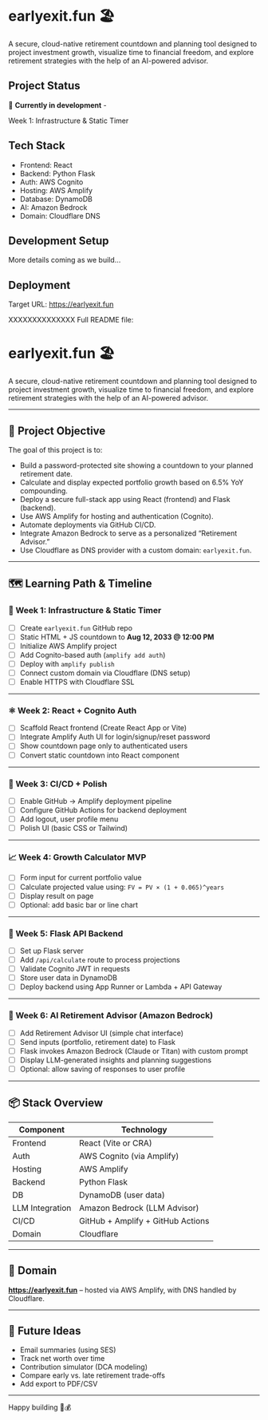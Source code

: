 # earlyexit.fun 🏖️

A secure, cloud-native retirement countdown and planning tool designed to project investment growth, visualize time to financial freedom, and explore retirement strategies with the help of an AI-powered advisor.

## Project Status
🚧 **Currently in development** - 

Week 1: Infrastructure & Static Timer

## Tech Stack
- Frontend: React
- Backend: Python Flask
- Auth: AWS Cognito
- Hosting: AWS Amplify
- Database: DynamoDB
- AI: Amazon Bedrock
- Domain: Cloudflare DNS

## Development Setup
More details coming as we build...

## Deployment
Target URL: https://earlyexit.fun




XXXXXXXXXXXXXX
Full README file:

# earlyexit.fun 🏖️

A secure, cloud-native retirement countdown and planning tool designed to project investment growth, visualize time to financial freedom, and explore retirement strategies with the help of an AI-powered advisor.

---

## 🎯 Project Objective

The goal of this project is to:

- Build a password-protected site showing a countdown to your planned retirement date.
- Calculate and display expected portfolio growth based on 6.5% YoY compounding.
- Deploy a secure full-stack app using React (frontend) and Flask (backend).
- Use AWS Amplify for hosting and authentication (Cognito).
- Automate deployments via GitHub CI/CD.
- Integrate Amazon Bedrock to serve as a personalized “Retirement Advisor.”
- Use Cloudflare as DNS provider with a custom domain: `earlyexit.fun`.

---

## 🗺️ Learning Path & Timeline

### 🔧 Week 1: Infrastructure & Static Timer

- [ ] Create `earlyexit.fun` GitHub repo  
- [ ] Static HTML + JS countdown to **Aug 12, 2033 @ 12:00 PM**
- [ ] Initialize AWS Amplify project
- [ ] Add Cognito-based auth (`amplify add auth`)
- [ ] Deploy with `amplify publish`
- [ ] Connect custom domain via Cloudflare (DNS setup)
- [ ] Enable HTTPS with Cloudflare SSL

---

### ⚛️ Week 2: React + Cognito Auth

- [ ] Scaffold React frontend (Create React App or Vite)
- [ ] Integrate Amplify Auth UI for login/signup/reset password
- [ ] Show countdown page only to authenticated users
- [ ] Convert static countdown into React component

---

### 🔁 Week 3: CI/CD + Polish

- [ ] Enable GitHub → Amplify deployment pipeline
- [ ] Configure GitHub Actions for backend deployment
- [ ] Add logout, user profile menu
- [ ] Polish UI (basic CSS or Tailwind)

---

### 📈 Week 4: Growth Calculator MVP

- [ ] Form input for current portfolio value
- [ ] Calculate projected value using: `FV = PV × (1 + 0.065)^years`
- [ ] Display result on page
- [ ] Optional: add basic bar or line chart

---

### 🧠 Week 5: Flask API Backend

- [ ] Set up Flask server
- [ ] Add `/api/calculate` route to process projections
- [ ] Validate Cognito JWT in requests
- [ ] Store user data in DynamoDB
- [ ] Deploy backend using App Runner or Lambda + API Gateway

---

### 💬 Week 6: AI Retirement Advisor (Amazon Bedrock)

- [ ] Add Retirement Advisor UI (simple chat interface)
- [ ] Send inputs (portfolio, retirement date) to Flask
- [ ] Flask invokes Amazon Bedrock (Claude or Titan) with custom prompt
- [ ] Display LLM-generated insights and planning suggestions
- [ ] Optional: allow saving of responses to user profile

---

## 📦 Stack Overview

| Component        | Technology                     |
|------------------|-------------------------------|
| Frontend         | React (Vite or CRA)           |
| Auth             | AWS Cognito (via Amplify)     |
| Hosting          | AWS Amplify                   |
| Backend          | Python Flask                  |
| DB               | DynamoDB (user data)          |
| LLM Integration  | Amazon Bedrock (LLM Advisor)  |
| CI/CD            | GitHub + Amplify + GitHub Actions |
| Domain           | Cloudflare                    |

---

## 🚀 Domain

**https://earlyexit.fun** – hosted via AWS Amplify, with DNS handled by Cloudflare.

---

## 🧠 Future Ideas

- Email summaries (using SES)
- Track net worth over time
- Contribution simulator (DCA modeling)
- Compare early vs. late retirement trade-offs
- Add export to PDF/CSV

---

Happy building 🧱💰